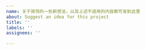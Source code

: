 ```yaml
---
name: 关于简悦的一些新想法，以及上述不适用的内容都可发到这里
about: Suggest an idea for this project
title: ''
labels: ''
assignees: ''

---
```


<!--
反馈前请确保已阅读
反馈前请确保已阅读
反馈前请确保已阅读

谢谢喜欢简悦，并且能针对你自身提出一些建议，我会一一回复这些建议。

有你的帮助才会让简悦变得更出色 🙏   ❤

-->
